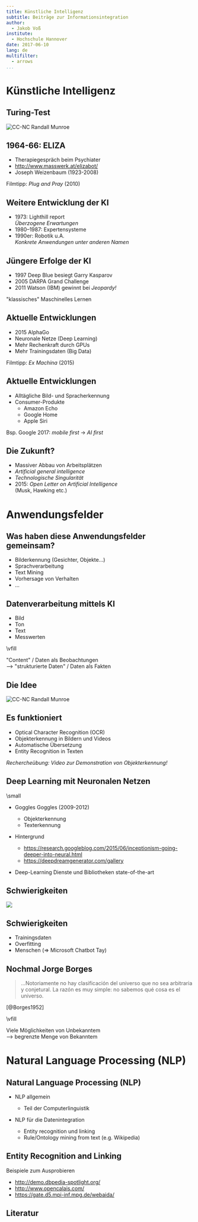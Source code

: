 ```yaml
---
title: Künstliche Intelligenz
subtitle: Beiträge zur Informationsintegration
author: 
  - Jakob Voß
institute:
  - Hochschule Hannover
date: 2017-06-10
lang: de
multifilter:
  - arrows
...
```


# Künstliche Intelligenz

## Turing-Test

![CC-NC [Randall Munroe](https://xkcd.com/329/)](img/turing_test.png)

## 1964-66: ELIZA

* Therapiegespräch beim Psychiater
* <http://www.masswerk.at/elizabot/>
* Joseph Weizenbaum (1923-2008)

Filmtipp: *Plug and Pray* (2010)

## Weitere Entwicklung der KI

* 1973: Lighthill report\
  *Überzogene Erwartungen*
* 1980–1987: Expertensysteme
* 1990er: Robotik u.A.\
  *Konkrete Anwendungen unter anderen Namen*

## Jüngere Erfolge der KI

* 1997 Deep Blue besiegt Garry Kasparov
* 2005 DARPA Grand Challenge
* 2011 Watson (IBM) gewinnt bei *Jeopardy!*

"klassisches" Maschinelles Lernen

## Aktuelle Entwicklungen

* 2015 AlphaGo
* Neuronale Netze (Deep Learning)
* Mehr Rechenkraft durch GPUs
* Mehr Trainingsdaten (Big Data)
 
Filmtipp: *Ex Machina* (2015)

## Aktuelle Entwicklungen

* Alltägliche Bild- und Spracherkennung
* Consumer-Produkte
  * Amazon Echo
  * Google Home
  * Apple Siri

Bsp. Google 2017: *mobile first* -> *AI first*

## Die Zukunft?

* Massiver Abbau von Arbeitsplätzen
* *Artificial general intelligence*
* *Technologische Singularität*
* 2015: *Open Letter on Artificial Intelligence*\
  (Musk, Hawking etc.) 

# Anwendungsfelder

## Was haben diese Anwendungsfelder gemeinsam?

* Bilderkennung (Gesichter, Objekte...)
* Sprachverarbeitung
* Text Mining
* Vorhersage von Verhalten
* ...

## Datenverarbeitung mittels KI

* Bild
* Ton
* Text
* Messwerten

\vfill

"Content" / Daten als Beobachtungen\
--> "strukturierte Daten" / Daten als Fakten

## Die Idee

![CC-NC [Randall Munroe](https://xkcd.com/1838/)](img/machine_learning_2x.png)

## Es funktioniert

* Optical Character Recognition (OCR)
* Objekterkennung in Bildern und Videos
* Automatische Übersetzung
* Entity Recognition in Texten

*Rechercheübung: Video zur Demonstration von Objekterkennung!*

## Deep Learning mit Neuronalen Netzen

\small

* Goggles Goggles (2009-2012)
    * Objekterkennung
    * Texterkennung 

* Hintergrund
    * <https://research.googleblog.com/2015/06/inceptionism-going-deeper-into-neural.html>
    * <https://deepdreamgenerator.com/gallery>

* Deep-Learning Dienste und Bibliotheken state-of-the-art

## Schwierigkeiten

![](img/economics.jpg)

## Schwierigkeiten

* Trainingsdaten
* Overfitting
* Menschen (=> Microsoft Chatbot Tay)

## Nochmal Jorge Borges

> ...Notoriamente no hay clasificación del universo que no sea arbitraria y
> conjetural. La razón es muy simple: no sabemos qué cosa es el universo.

[@Borges1952]

\vfill

Viele Möglichkeiten von Unbekanntem\
--> begrenzte Menge von Bekanntem

# Natural Language Processing (NLP)

## Natural Language Processing (NLP)

* NLP allgemein
    * Teil der Computerlinguistik

* NLP für die Datenintegration
    * Entity recognition und linking
    * Rule/Ontology mining from text (e.g. Wikipedia)

## Entity Recognition and Linking

Beispiele zum Ausprobieren

* <http://demo.dbpedia-spotlight.org/>
* <http://www.opencalais.com/>
* <https://gate.d5.mpi-inf.mpg.de/webaida/>

## Literatur
